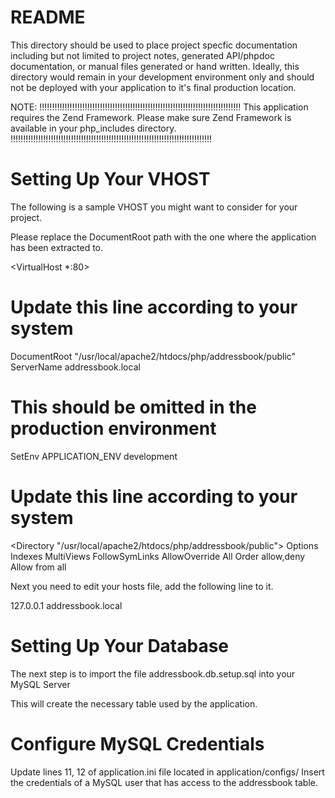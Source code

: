 README
======

This directory should be used to place project specfic documentation including
but not limited to project notes, generated API/phpdoc documentation, or 
manual files generated or hand written.  Ideally, this directory would remain
in your development environment only and should not be deployed with your
application to it's final production location.

NOTE:
!!!!!!!!!!!!!!!!!!!!!!!!!!!!!!!!!!!!!!!!!!!!!!!!!!!!!!!!!!!!!!!!!!!!!!!!!!!!!!!!
This application requires the Zend Framework.  Please make sure Zend Framework 
is available in your php_includes directory.
!!!!!!!!!!!!!!!!!!!!!!!!!!!!!!!!!!!!!!!!!!!!!!!!!!!!!!!!!!!!!!!!!!!!!!!!!!!!!!!!

Setting Up Your VHOST
=====================

The following is a sample VHOST you might want to consider for your project.

Please replace the DocumentRoot path with the one where the application has been
extracted to.

<VirtualHost *:80>
   # Update this line according to your system
   DocumentRoot "/usr/local/apache2/htdocs/php/addressbook/public"
   ServerName addressbook.local

   # This should be omitted in the production environment
   SetEnv APPLICATION_ENV development

   # Update this line according to your system
   <Directory "/usr/local/apache2/htdocs/php/addressbook/public">
       Options Indexes MultiViews FollowSymLinks
       AllowOverride All
       Order allow,deny
       Allow from all
   </Directory>
    
</VirtualHost>

Next you need to edit your hosts file, add the following line to it.

127.0.0.1   addressbook.local

Setting Up Your Database
========================

The next step is to import the file addressbook.db.setup.sql into your MySQL Server

This will create the necessary table used by the application.


Configure MySQL Credentials
===========================

Update lines 11, 12 of application.ini file located in application/configs/
Insert the credentials of a MySQL user that has access to the addressbook table.
